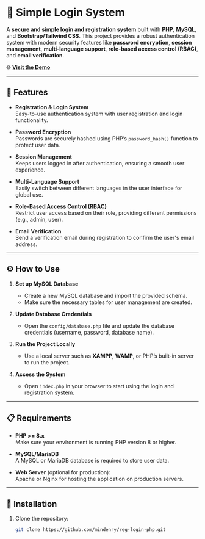 # 🚀 Simple Login System

A **secure and simple login and registration system** built with **PHP**, **MySQL**, and **Bootstrap/Tailwind CSS**. This project provides a robust authentication system with modern security features like **password encryption**, **session management**, **multi-language support**, **role-based access control (RBAC)**, and **email verification**.

🌐 **[Visit the Demo](http://mindenrysimple.kesug.com/)**

---

## 🌟 Features

- **Registration & Login System**  
  Easy-to-use authentication system with user registration and login functionality.
  
- **Password Encryption**  
  Passwords are securely hashed using PHP’s `password_hash()` function to protect user data.

- **Session Management**  
  Keeps users logged in after authentication, ensuring a smooth user experience.

- **Multi-Language Support**  
  Easily switch between different languages in the user interface for global use.

- **Role-Based Access Control (RBAC)**  
  Restrict user access based on their role, providing different permissions (e.g., admin, user).

- **Email Verification**  
  Send a verification email during registration to confirm the user's email address.

---

## ⚙️ How to Use

1. **Set up MySQL Database**  
   - Create a new MySQL database and import the provided schema.
   - Make sure the necessary tables for user management are created.

2. **Update Database Credentials**  
   - Open the `config/database.php` file and update the database credentials (username, password, database name).

3. **Run the Project Locally**  
   - Use a local server such as **XAMPP**, **WAMP**, or PHP’s built-in server to run the project.

4. **Access the System**  
   - Open `index.php` in your browser to start using the login and registration system.

---

## 📋 Requirements

- **PHP >= 8.x**  
  Make sure your environment is running PHP version 8 or higher.

- **MySQL/MariaDB**  
  A MySQL or MariaDB database is required to store user data.

- **Web Server** (optional for production):  
  Apache or Nginx for hosting the application on production servers.

---

## 🚀 Installation

1. Clone the repository:

   ```bash
   git clone https://github.com/mindenry/reg-login-php.git
